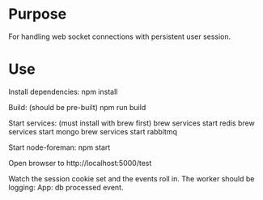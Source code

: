 Purpose
=======
For handling web socket connections with persistent user session.

Use
===
Install dependencies:
	npm install

Build: (should be pre-built)
	npm run build

Start services: (must install with brew first)
	brew services start redis
	brew services start mongo
	brew services start rabbitmq

Start node-foreman:
	npm start

Open browser to http://localhost:5000/test

Watch the session cookie set and the events roll in. The worker should be logging:
	App: db processed event.
